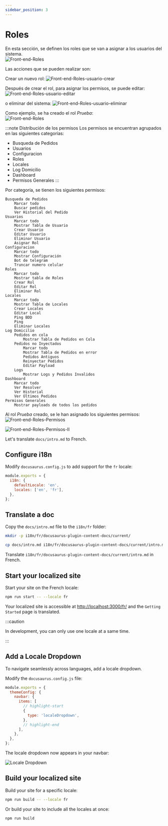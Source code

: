 ```yaml
---
sidebar_position: 3
---
```


# Roles

En esta sección, se definen los roles que se van a asignar a los usuarios del sistema.  
![Front-end-Roles](/img/Domicilio-Frontend-Roles.jpg)  

Las acciones que se pueden realizar son:

Crear un nuevo rol: ![Front-end-Roles-usuario-crear](/img/Domicilio-Frontend-Usuarios-Rol-usuario-crear.jpg)  

Después de crear el rol, para asignar los permisos, se puede editar: ![Front-end-Roles-usuario-editar](/img/Domicilio-Frontend-Usuarios-Rol-usuario-editar.jpg)   

o eliminar del sistema: ![Front-end-Roles-usuario-eliminar](/img/Domicilio-Frontend-Usuarios-Rol-usuario-eliminar.jpg)

Como ejemplo, se ha creado el rol *Prueba*:  
![Front-end-Roles](/img/Domicilio-Front-end-Roles.png)  

  

:::note Distribución de los permisos
Los permisos se encuentran agrupados en las siguientes categorías:
- Busqueda de Pedidos
- Usuarios
- Configuracion
- Roles
- Locales
- Log Domicilio
- Dashboard
- Permisos Generales
:::

Por categoría, se tienen los siguientes permisos:  
```
Busqueda de Pedidos
	Marcar todo
	Buscar pedidos
	Ver Historial del Pedido
Usuarios
	Marcar todo
	Mostrar Tabla de Usuario
	Crear Usuario
	Editar Usuario
	Eliminar Usuario
	Asignar Rol
Configuracion
	Marcar todo
	Mostrar Configuración
	Bot de telegram
	Truncar numero celular
Roles
	Marcar todo
	Mostrar tabla de Roles
	Crear Rol
	Editar Rol
	Eliminar Rol
Locales
	Marcar todo
	Mostrar Tabla de Locales
	Crear Locales
	Editar Local
	Ping BDD
	Ping
	Eliminar Locales
Log Domicilio
	Pedidos en cola
		Mostrar Tabla de Pedidos en Cola
	Pedidos no Inyectados
		Marcar todo
		Mostrar Tabla de Pedidos en error
		Pedidos Antiguos
		Reinyectar Pedidos
		Editar Payload
	Logs
		Mostrar Logs y Pedidos Invalidos
Dashboard
	Marcar todo
	Ver Resolver
	Ver Historial
	Ver Últimos Pedidos
Permisos Generales
	Mostrar payloads de todos los pedidos
```

Al rol *Prueba* creado, se le han asignado los siguientes permisos:  
![Front-end-Roles-Permisos](/img/Domicilio-Frontend-Roles-Permisos-I.png)  

![Front-end-Roles-Permisos-II](/img/Domicilio-Frontend-Roles-Permisos-II.png)  

Let's translate `docs/intro.md` to French.

## Configure i18n

Modify `docusaurus.config.js` to add support for the `fr` locale:

```js title="docusaurus.config.js"
module.exports = {
  i18n: {
    defaultLocale: 'en',
    locales: ['en', 'fr'],
  },
};
```

## Translate a doc

Copy the `docs/intro.md` file to the `i18n/fr` folder:

```bash
mkdir -p i18n/fr/docusaurus-plugin-content-docs/current/

cp docs/intro.md i18n/fr/docusaurus-plugin-content-docs/current/intro.md
```

Translate `i18n/fr/docusaurus-plugin-content-docs/current/intro.md` in French.

## Start your localized site

Start your site on the French locale:

```bash
npm run start -- --locale fr
```

Your localized site is accessible at [http://localhost:3000/fr/](http://localhost:3000/fr/) and the `Getting Started` page is translated.

:::caution

In development, you can only use one locale at a same time.

:::

## Add a Locale Dropdown

To navigate seamlessly across languages, add a locale dropdown.

Modify the `docusaurus.config.js` file:

```js title="docusaurus.config.js"
module.exports = {
  themeConfig: {
    navbar: {
      items: [
        // highlight-start
        {
          type: 'localeDropdown',
        },
        // highlight-end
      ],
    },
  },
};
```

The locale dropdown now appears in your navbar:

![Locale Dropdown](./img/localeDropdown.png)

## Build your localized site

Build your site for a specific locale:

```bash
npm run build -- --locale fr
```

Or build your site to include all the locales at once:

```bash
npm run build
```
